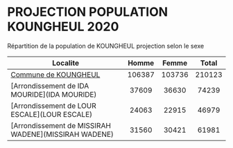 # PROJECTION POPULATION KOUNGHEUL 2020
	
Répartition de la population de KOUNGHEUL projection selon le sexe
	
| Localite  | Homme | Femme | Total |
| --------- |:-----:|:-----:|:-----:|
| [Commune de KOUNGHEUL](KOUNGHEUL) | 106387 | 103736 | 210123 |
| [Arrondissement de IDA MOURIDE](IDA MOURIDE) | 37609 | 36630 | 74239 |
| [Arrondissement de LOUR ESCALE](LOUR ESCALE) | 24063 | 22915 | 46979 |
| [Arrondissement de MISSIRAH WADENE](MISSIRAH WADENE) | 31560 | 30421 | 61981 |
